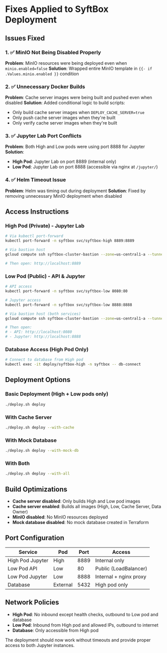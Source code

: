 # Fixes Applied to SyftBox Deployment

## Issues Fixed

### 1. ✅ MinIO Not Being Disabled Properly
**Problem**: MinIO resources were being deployed even when `minio.enabled=false`
**Solution**: Wrapped entire MinIO template in `{{- if .Values.minio.enabled }}` condition

### 2. ✅ Unnecessary Docker Builds
**Problem**: Cache server images were being built and pushed even when disabled
**Solution**: Added conditional logic to build scripts:
- Only build cache server images when `DEPLOY_CACHE_SERVER=true`
- Only push cache server images when they're built
- Only verify cache server images when they're built

### 3. ✅ Jupyter Lab Port Conflicts
**Problem**: Both High and Low pods were using port 8888 for Jupyter
**Solution**: 
- **High Pod**: Jupyter Lab on port 8889 (internal only)
- **Low Pod**: Jupyter Lab on port 8888 (accessible via nginx at `/jupyter/`)

### 4. ✅ Helm Timeout Issue
**Problem**: Helm was timing out during deployment
**Solution**: Fixed by removing unnecessary MinIO deployment when disabled

## Access Instructions

### High Pod (Private) - Jupyter Lab
```bash
# Via kubectl port-forward
kubectl port-forward -n syftbox svc/syftbox-high 8889:8889

# Via bastion host
gcloud compute ssh syftbox-cluster-bastion --zone=us-central1-a --tunnel-through-iap -- -L 8889:localhost:8889 -N

# Then open: http://localhost:8889
```

### Low Pod (Public) - API & Jupyter
```bash
# API access
kubectl port-forward -n syftbox svc/syftbox-low 8080:80

# Jupyter access
kubectl port-forward -n syftbox svc/syftbox-low 8888:8888

# Via bastion host (both services)
gcloud compute ssh syftbox-cluster-bastion --zone=us-central1-a --tunnel-through-iap -- -L 8080:localhost:80 -L 8888:localhost:8888 -N

# Then open:
# - API: http://localhost:8080
# - Jupyter: http://localhost:8888
```

### Database Access (High Pod Only)
```bash
# Connect to database from High pod
kubectl exec -it deploy/syftbox-high -n syftbox -- db-connect
```

## Deployment Options

### Basic Deployment (High + Low pods only)
```bash
./deploy.sh deploy
```

### With Cache Server
```bash
./deploy.sh deploy --with-cache
```

### With Mock Database
```bash
./deploy.sh deploy --with-mock-db
```

### With Both
```bash
./deploy.sh deploy --with-all
```

## Build Optimizations

- **Cache server disabled**: Only builds High and Low pod images
- **Cache server enabled**: Builds all images (High, Low, Cache Server, Data Owner)
- **MinIO disabled**: No MinIO resources deployed
- **Mock database disabled**: No mock database created in Terraform

## Port Configuration

| Service | Pod | Port | Access |
|---------|-----|------|---------|
| High Pod Jupyter | High | 8889 | Internal only |
| Low Pod API | Low | 80 | Public (LoadBalancer) |
| Low Pod Jupyter | Low | 8888 | Internal + nginx proxy |
| Database | External | 5432 | High pod only |

## Network Policies

- **High Pod**: No inbound except health checks, outbound to Low pod and database
- **Low Pod**: Inbound from High pod and allowed IPs, outbound to internet
- **Database**: Only accessible from High pod

The deployment should now work without timeouts and provide proper access to both Jupyter instances.